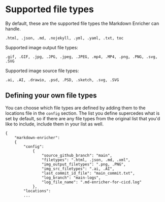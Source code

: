 <!--
# Copyright 2022, 2024 IBM Inc. All rights reserved
# SPDX-License-Identifier: Apache2.0
# Last updated: 2024-05-02
-->

# Supported file types

By default, these are the supported file types the Markdown Enricher can handle.
```
.html, .json, .md, .nojekyll, .yml, .yaml, .txt, toc
```


Supported image output file types:
```
.gif, .GIF, .jpg, .JPG, .jpeg, .JPEG, .mp4, .MP4, .png, .PNG, .svg, .SVG
```

Supported image source file types:
```
.ai, .AI, .drawio, .psd, .PSD, .sketch, .svg, .SVG
```




## Defining your own file types

You can choose which file types are defined by adding them to the locations file in the `config` section. The list you define supercedes what is set by default, so if there are any file types from the original list that you'd like to include, include them in your list as well.
```
{
    "markdown-enricher": 
    {   
        "config": 
            {
                "source_github_branch": "main",
                "filetypes": ".html, .json, .md, .xml",
                "img_output_filetypes": ".png, .PNG",
                "img_src_filetypes": ".ai, .AI",
                "last_commit_id_file": "main_commit.txt",
                "log_branch": "main-logs",
                "log_file_name": ".md-enricher-for-cicd.log"
            },
        "locations":
        ...
```
